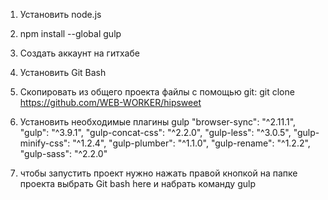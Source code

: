 1. Установить node.js
2. npm install --global gulp
3. Создать аккаунт на гитхабе
4. Установить Git Bash
5. Скопировать из общего проекта файлы с помощью git:
   git clone https://github.com/WEB-WORKER/hipsweet
6. Установить необходимые плагины gulp
    "browser-sync": "^2.11.1",
    "gulp": "^3.9.1",
    "gulp-concat-css": "^2.2.0",
    "gulp-less": "^3.0.5",
    "gulp-minify-css": "^1.2.4",
    "gulp-plumber": "^1.1.0",
    "gulp-rename": "^1.2.2",
    "gulp-sass": "^2.2.0"

7. чтобы запустить проект нужно нажать правой кнопкой на папке проекта выбрать Git bash here
и набрать команду gulp





